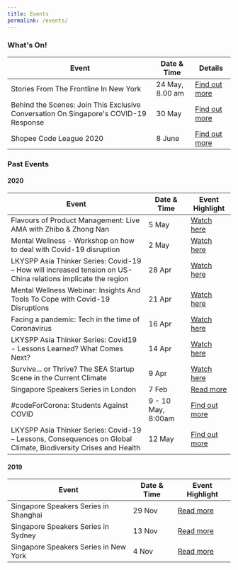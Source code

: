 ```yaml
---
title: Events
permalink: /events/
---
```


### What's On!

| Event  | Date & Time | Details |
|---|---|---|
| Stories From The Frontline In New York | 24 May, 8.00 am | [Find out more](https://www.singaporeglobalnetwork.com/events/frontlinestories-newyork) |
| Behind the Scenes: Join This Exclusive Conversation On Singapore's COVID-19 Response | 30 May | [Find out more](https://www.singaporeglobalnetwork.com/events/exclusive-conversation-covid19-response/) |
| Shopee Code League 2020 | 8 June | [Find out more](https://www.singaporeglobalnetwork.com/events/shopee-code-league-2020/) |


### Past Events

#### 2020

| Event  | Date & Time | Event Highlight |
|---|---|---| 
| Flavours of Product Management: Live AMA with Zhibo & Zhong Nan | 5 May |  [Watch here](https://youtu.be/DaNSJq3ln-Y) |
| Mental Wellness - Workshop on how to deal with Covid-19 disruption | 2 May | [Watch here](https://youtu.be/GLItys0isHE) |
| LKYSPP Asia Thinker Series: Covid-19 – How will increased tension on US-China relations implicate the region | 28 Apr | [Watch here](https://www.facebook.com/singaporeglobalnetwork/posts/3439500522744732) |
| Mental Wellness Webinar: Insights And Tools To Cope with Covid-19 Disruptions | 21 Apr | [Watch here](https://youtu.be/l1jOD4KvSK8) |
| Facing a pandemic: Tech in the time of Coronavirus | 16 Apr | [Watch here](https://youtu.be/ltsAlBM6Gvs) |
| LKYSPP Asia Thinker Series: Covid19 - Lessons Learned? What Comes Next? | 14 Apr | [Watch here](https://www.facebook.com/nuslkyspp/videos/515163069176839/) |
| Survive... or Thrive? The SEA Startup Scene in the Current Climate | 9 Apr | [Watch here](https://youtu.be/mNguMfFilvc) |
| Singapore Speakers Series in London | 7 Feb | [Read more](https://www.singaporeglobalnetwork.com/events/ssslondon-feb2020) |
| #codeForCorona: Students Against COVID | 9 - 10 May, 8:00am  | [Find out more](https://www.eventbrite.sg/e/codeforcorona-students-against-covid-tickets-101453431946) |
| LKYSPP Asia Thinker Series: Covid-19 – Lessons, Consequences on Global Climate, Biodiversity Crises and Health | 12 May | [Find out more](https://lkyspp.nus.edu.sg/news-events/events/details/covid-19-lessons-consequences-on-global-climate-biodiversity-crises-and-health) |

#### 2019

| Event  | Date & Time | Event Highlight |
|---|---|---|
| Singapore Speakers Series in Shanghai | 29 Nov | [Read more](https://www.singaporeglobalnetwork.com/events/ssssha-nov2019) |
| Singapore Speakers Series in Sydney  | 13 Nov | [Read more](https://www.singaporeglobalnetwork.com/events/ssssyd-nov2019) |
| Singapore Speakers Series in New York | 4 Nov | [Read more](https://www.singaporeglobalnetwork.com/events/sssny-nov2019) |



